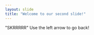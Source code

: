 ```yaml
---
layout: slide
title: "Welcome to our second slide!"
---
```

"SKRRRRR"
Use the left arrow to go back!
